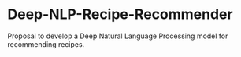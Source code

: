 # Deep-NLP-Recipe-Recommender
Proposal to develop a Deep Natural Language Processing model for recommending recipes.
